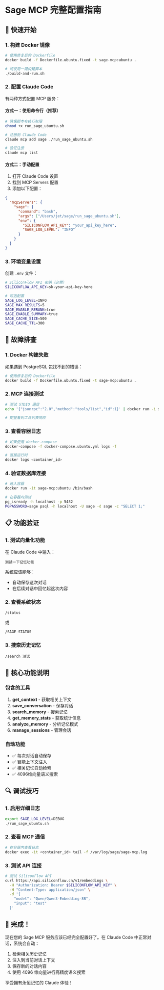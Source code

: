 # Sage MCP 完整配置指南

## 🚀 快速开始

### 1. 构建 Docker 镜像

```bash
# 使用修复后的 Dockerfile
docker build -f Dockerfile.ubuntu.fixed -t sage-mcp:ubuntu .

# 或使用一键构建脚本
./build-and-run.sh
```

### 2. 配置 Claude Code

有两种方式配置 MCP 服务：

#### 方式一：使用命令行（推荐）

```bash
# 确保脚本有执行权限
chmod +x run_sage_ubuntu.sh

# 注册到 Claude Code
claude mcp add sage ./run_sage_ubuntu.sh

# 验证注册
claude mcp list
```

#### 方式二：手动配置

1. 打开 Claude Code 设置
2. 找到 MCP Servers 配置
3. 添加以下配置：

```json
{
  "mcpServers": {
    "sage": {
      "command": "bash",
      "args": ["/Users/jet/sage/run_sage_ubuntu.sh"],
      "env": {
        "SILICONFLOW_API_KEY": "your_api_key_here",
        "SAGE_LOG_LEVEL": "INFO"
      }
    }
  }
}
```

### 3. 环境变量设置

创建 `.env` 文件：

```bash
# SiliconFlow API 密钥（必需）
SILICONFLOW_API_KEY=sk-your-api-key-here

# 可选配置
SAGE_LOG_LEVEL=INFO
SAGE_MAX_RESULTS=5
SAGE_ENABLE_RERANK=true
SAGE_ENABLE_SUMMARY=true
SAGE_CACHE_SIZE=500
SAGE_CACHE_TTL=300
```

## 🔧 故障排查

### 1. Docker 构建失败

如果遇到 PostgreSQL 包找不到的错误：

```bash
# 使用修复后的 Dockerfile
docker build -f Dockerfile.ubuntu.fixed -t sage-mcp:ubuntu .
```

### 2. MCP 连接测试

```bash
# 测试 STDIO 通信
echo '{"jsonrpc":"2.0","method":"tools/list","id":1}' | docker run -i sage-mcp:ubuntu

# 期望看到工具列表响应
```

### 3. 查看容器日志

```bash
# 如果使用 docker-compose
docker-compose -f docker-compose.ubuntu.yml logs -f

# 直接运行时
docker logs <container_id>
```

### 4. 验证数据库连接

```bash
# 进入容器
docker run -it sage-mcp:ubuntu /bin/bash

# 在容器内测试
pg_isready -h localhost -p 5432
PGPASSWORD=sage psql -h localhost -U sage -d sage -c "SELECT 1;"
```

## 📋 功能验证

### 1. 测试向量化功能

在 Claude Code 中输入：

```
测试一下记忆功能
```

系统应该能够：
- 自动保存这次对话
- 在后续对话中回忆起这次内容

### 2. 查看系统状态

```
/status
```

或

```
/SAGE-STATUS
```

### 3. 搜索历史记忆

```
/search 测试
```

## 🎯 核心功能说明

### 包含的工具

1. **get_context** - 获取相关上下文
2. **save_conversation** - 保存对话
3. **search_memory** - 搜索记忆
4. **get_memory_stats** - 获取统计信息
5. **analyze_memory** - 分析记忆模式
6. **manage_sessions** - 管理会话

### 自动功能

- ✅ 每次对话自动保存
- ✅ 智能上下文注入
- ✅ 相关记忆自动检索
- ✅ 4096维向量语义搜索

## 🔍 调试技巧

### 1. 启用详细日志

```bash
export SAGE_LOG_LEVEL=DEBUG
./run_sage_ubuntu.sh
```

### 2. 查看 MCP 通信

```bash
# 在容器内查看日志
docker exec -it <container_id> tail -f /var/log/sage/sage-mcp.log
```

### 3. 测试 API 连接

```bash
# 测试 SiliconFlow API
curl https://api.siliconflow.cn/v1/embeddings \
  -H "Authorization: Bearer $SILICONFLOW_API_KEY" \
  -H "Content-Type: application/json" \
  -d '{
    "model": "Qwen/Qwen3-Embedding-8B",
    "input": "test"
  }'
```

## 🎉 完成！

现在您的 Sage MCP 服务应该已经完全配置好了。在 Claude Code 中正常对话，系统会自动：

1. 检索相关历史记忆
2. 注入到当前对话上下文
3. 保存新的对话内容
4. 使用 4096 维向量进行高精度语义搜索

享受拥有永恒记忆的 Claude 体验！